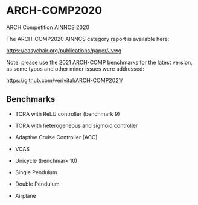# ARCH-COMP2020
ARCH Competition AINNCS 2020

The ARCH-COMP2020 AINNCS category report is available here:

https://easychair.org/publications/paper/Jvwg

Note: please use the 2021 ARCH-COMP benchmarks for the latest version, as some typos and other minor issues were addressed:

https://github.com/verivital/ARCH-COMP2021/

## Benchmarks

- TORA with ReLU controller (benchmark 9)

- TORA with heterogeneous and sigmoid controller

- Adaptive Cruise Controller (ACC)

- VCAS

- Unicycle (benchmark 10)

- Single Pendulum

- Double Pendulum

- Airplane
